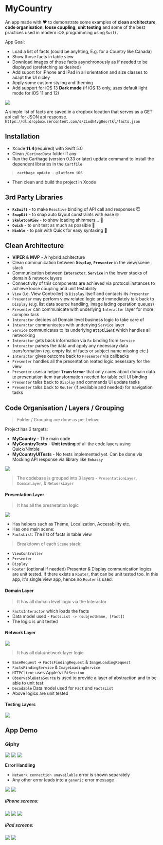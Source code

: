 # MyCountry
An app made with ❤️ to demonstrate some examples of **clean architecture**, **code organisation**, **loose coupling**, **unit testing** and some of the best practices used in modern iOS programming using `Swift`.

App Goal:
- Load a list of facts (could be anyhting, E.g. for a Country like Canada)
- Show those facts in table view
- Download images of those facts asynchronously as if needed to be displayed (prefetching as desired)
- Add suport for iPhone and iPad in all orientation and size classes to adapt the UI nicley
- Apply some custom styling and theming
- Add support for iOS 13 **Dark mode** (if iOS 13 only, uses default light mode for iOS 11 and 12)

![](/Screenshots/light-mode-potrait.gif "")


A simple list of facts are saved in a dropbox location that serves as a GET api call for JSON api response. 
`https://dl.dropboxusercontent.com/s/2iodh4vg0eortkl/facts.json`


## Installation

- Xcode **11.4**(required) with Swift 5.0
- Clean `/DerivedData` folder if any
- Run the Carthage (version 0.33 or later) update command to install the dependent libraries in the `Cartfile`
 > **`carthage update --platform iOS`** 
- Then clean and build the project in Xcode

## 3rd Party Libraries
 - **`RxSwift`** - to make `Reactive` binding of API call and responses 😇
 - **`SnapKit`** - to snap auto layout constraints with ease 🤓
 - **`SkeletonView`** - to show loading shimmers... 🙈
 - **`Quick`** - to unit test as much as possible 🤫
 - **`Nimble`** - to pair with Quick for easy syntaxing 👬

## Clean Architecture
 - **VIPER** & **MVP** - A hybrid achitecture
 - Clean communication between **`Display`**, **`Presenter`** in the view/scene stack
 - Communication between  **`Interactor`**, **`Service`** in the lower stacks of domain & network layers
 - Connectivity of this components are achieved via protocol instances to achieve loose coupling and unit testability
 - `View` (i.e. View Controller) is `Display` itself and contacts its `Presenter`
 - `Presenter` may perform view related logic and immediately talk back to `Display` (e.g. list data source handling, image lading operation queues)
 - `Presenter` can communicate with underlying `Interactor` layer for more complex task
 - `Interactor` decides all Domain level business logic to take care of
 - `Interactor` communicates with underlying `Service` layer
 - `Service` communicates to its underlying **`HttpClient`** which handles all networking
 - `Interactor` gets back information via `Rx` binding from `Service`
 - `Interactor` parses the data and apply any necessary data transformation (eg. empty list of facts or subject name missing etc.)
 - `Interactor` gives outcome back to `Presenter` via callbacks
 - `Presenter` handles all the presentation reated logic nesessary for the view
 - `Presenter` uses a helper  **`Transformer`** that only cares about domain data to presentation item transformation needed for table cell UI binding
 - `Presenter` talks back to `Display` and commands UI update tasks
 - `Presenter` talks back to `Router` (if available and needed) for navigation tasks
 
 ## Code Organisation / Layers / Grouping
 
 > Folder / Grouping are done as per below:
 
 Project has 3 targets:
  - **MyCountry** - The main code
  - **MyCountryTests** - **Unit testing** of all the code layers using Quick/Nimble
  - **MyCountryUITests** - No tests implemented yet. Can be done via Mocking API response via library like `Embassy`
  
 ![](/Screenshots/project-layers.png "")
 
 > The codebase is grouped into 3 layers - `PresentationLayer`, `DomainLayer`, & `NetworkLayer`
 
 
 #### Presentation Layer
 
  > It has all the presnetation logic
  
 ![](/Screenshots/presentation-layer.png "")
 
 - Has helpers such as Theme, Localization, Accessbility etc.
 - Has one main scene:
 - `FactsList`: The list of facts in table view
 
 > Breakdown of each `Scene` stack:
  - `ViewController`
  - `Presenter`
  - `Display`
  - `Router` (optional if needed)
  Presenter & Display communication logics are unit tested.
  If there exists a `Router`, that can be unit tested too.  In this app, it's single view app, hence no `Router` is used.
  
 #### Domain Layer
 
  > It has all domain level logic via the Interactor
  
 - `FactsInteractor` which loads the facts
 - Data model used - `FactsList -> (subjectName, [Fact])`
 - The logic is unit tested
 
  #### Network Layer
  
 ![](/Screenshots/network-layer.png "")
 
  > It has all data/network layer logic

 - `BaseRequest` ->  `FactsFindingRequest` & `ImageLoadingRequest`
 -  `FactsFindingService` & `ImageLoadingService`
 - `HTTPClient` uses Apple's `URLSession`
 - `ObservableDataSource` is used to provide a layer of abstraction and to be able to unit test
 -  `Decodable` Data model used for `Fact` and `FactsList`
 - Above logics are unit tested
 
 #### Testing Layers
 ![](/Screenshots/test-layers.png "")
 

## App Demo
 
### Giphy

![](/Screenshots/iphone-8-narrow-screen.gif "")
![](/Screenshots/light-to-dark-mode.gif "")
![](/Screenshots/ipad-potrait-to-landscape.gif "")


**Error Handling**
- `Network connection unavailable` error is shown separately
- Any other error leads into a `generic` error message

![](/Screenshots/network-error.png "")
![](/Screenshots/generic-error.png "")
 

##### iPhone  screens:

![](/Screenshots/iPhone-8-potrait.png "")
![](/Screenshots/iPhone-11-pro-max-landscape.png "")
![](/Screenshots/light-mode-loading.png "")

##### iPad  screens:
  
![](/Screenshots/iPad-pro-potrait.png "")
![](/Screenshots/iPad-pro-landscape.png "")
 

 



